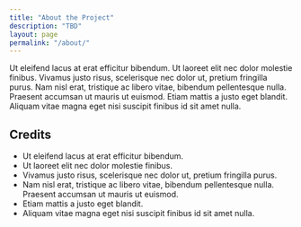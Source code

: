 ```yaml
---
title: "About the Project"
description: "TBD"
layout: page
permalink: "/about/"
---
```


Ut eleifend lacus at erat efficitur bibendum. Ut laoreet elit nec dolor molestie finibus. Vivamus justo risus, scelerisque nec dolor ut, pretium fringilla purus. Nam nisl erat, tristique ac libero vitae, bibendum pellentesque nulla. Praesent accumsan ut mauris ut euismod. Etiam mattis a justo eget blandit. Aliquam vitae magna eget nisi suscipit finibus id sit amet nulla.

## Credits 

- Ut eleifend lacus at erat efficitur bibendum. 
- Ut laoreet elit nec dolor molestie finibus. 
- Vivamus justo risus, scelerisque nec dolor ut, pretium fringilla purus. 
- Nam nisl erat, tristique ac libero vitae, bibendum pellentesque nulla. Praesent accumsan ut mauris ut euismod. 
- Etiam mattis a justo eget blandit. 
- Aliquam vitae magna eget nisi suscipit finibus id sit amet nulla.